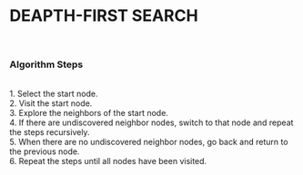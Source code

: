 <h1>DEAPTH-FIRST SEARCH</h1>
<br>
<h3>Algorithm Steps</h3>
<br>
1. Select the start node.
<br>
2. Visit the start node.
<br>
3. Explore the neighbors of the start node.
<br>
4. If there are undiscovered neighbor nodes, switch to that node and repeat the steps recursively.
<br>
5. When there are no undiscovered neighbor nodes, go back and return to the previous node.
<br>
6. Repeat the steps until all nodes have been visited.

